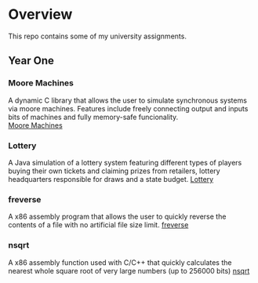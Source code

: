 # Overview
This repo contains some of my university assignments.

## Year One

### Moore Machines
A dynamic C library that allows the user to simulate synchronous systems via moore machines. Features include freely connecting output and inputs bits of machines and fully memory-safe funcionality.\
[Moore Machines](mimuw/year1/MooreMachines)
### Lottery
A Java simulation of a lottery system featuring different types of players buying their own tickets and claiming prizes from retailers, lottery headquarters responsible for draws and a state budget.
[Lottery](mimuw/year1/lottery)
### freverse
A x86 assembly program that allows the user to quickly reverse the contents of a file with no artificial file size limit.
[freverse](mimuw/year1/freverse)
### nsqrt
A x86 assembly function used with C/C++ that quickly calculates the nearest whole square root of very large numbers (up to 256000 bits)
[nsqrt](mimuw/year1/nsqrt)
